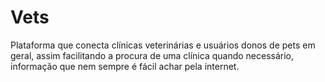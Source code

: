 # Vets

Plataforma que conecta clínicas veterinárias e usuários donos de pets em geral, assim facilitando a procura de uma clínica quando necessário, informação que nem sempre é fácil achar pela internet.